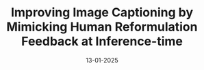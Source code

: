 ---
title: 'Improving Image Captioning by Mimicking Human Reformulation Feedback at Inference-time'
authors: <b>Uri Berger</b>, Omri Abend, Lea Frermann, Gabriel Stanovsky
venue: ' '
base: reformulation25
pdf: NONE
pdf-ext: https://arxiv.org/abs/2501.04513
bib: bib.txt
bib-ext: NONE
code: https://github.com/uriberger/re_cap
slides: NONE
poster: NONE
data: NONE
talk: NONE
website: NONE
layout: post
date: 13-01-2025
categories: NONE
---